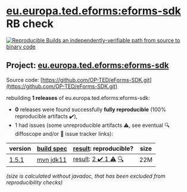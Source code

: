 [eu.europa.ted.eforms:eforms-sdk](https://search.maven.org/artifact/eu.europa.ted.eforms/eforms-sdk/) RB check
=======

[![Reproducible Builds](https://reproducible-builds.org/images/logos/rb.svg) an independently-verifiable path from source to binary code](https://reproducible-builds.org/)

## Project: [eu.europa.ted.eforms:eforms-sdk](https://search.maven.org/artifact/eu.europa.ted.eforms/eforms-sdk/)

Source code: [https://github.com/OP-TED/eForms-SDK.git](https://github.com/OP-TED/eForms-SDK.git)

rebuilding **1 releases** of eu.europa.ted.eforms:eforms-sdk:
- **0** releases were found successfully **fully reproducible** (100% reproducible artifacts :heavy_check_mark:),
- 1 had issues (some unreproducible artifacts :warning:, see eventual :mag: diffoscope and/or :memo: issue tracker links):

| version | [build spec](/BUILDSPEC.md) | [result](https://reproducible-builds.org/docs/jvm/): reproducible? | size |
| -- | --------- | ------ | -- |
| [1.5.1](https://search.maven.org/artifact/eu.europa.ted.eforms/eforms-sdk/1.5.1/pom) | [mvn jdk11](eforms-sdk-1.5.1.buildspec) | [result](eforms-sdk-1.5.1.buildinfo): [2 :heavy_check_mark:  1 :warning:](eforms-sdk-1.5.1.buildcompare) [:mag:](eforms-sdk-1.5.1.diffoscope) | 22M |

<i>(size is calculated without javadoc, that has been excluded from reproducibility checks)</i>
